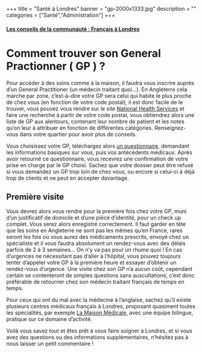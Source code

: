 +++
title = "Santé à Londres"
banner = "gp-2000x1333.jpg"
description = ""
categories = ["Santé","Administration"]
+++

#### [Les conseils de la communauté : Français à Londres](https://francais-a-londres.org/c/sante)

# Comment trouver son General Practionner ( GP ) ?

Pour accéder à des soins comme à la maison, il faudra vous inscrire auprès d’un General Practitioner (un médecin traitant quoi…). En Angleterre cela marche par zone, c’est-à-dire votre GP sera celui qui habite le plus proche de chez vous (en fonction de votre code postal), il est donc facile de le trouver, vous pouvez vous rendre sur le site <a href="http://www.nhs.uk/pages/home.aspx">National Health Services</a> et faire une recherche à partir de votre code postal, vous obtiendrez alors une liste de GP aux alentours, contenant leur nombre de patient et les notes qu’on leur à attribuer en fonction de différentes catégories. Renseignez-vous dans votre quartier pour avoir plus de conseils.

Vous choisissez votre GP, téléchargez alors <a href="http://www.nhs.uk/NHSEngland/AboutNHSservices/doctors/Documents/GMS1-Jul12.pdf">un questionnaire</a>, demandant les informations basiques sur vous, puis vos antécédents médicaux. Après avoir retourné ce questionnaire, vous recevrez une confirmation de votre prise en charge par le GP choisi. Sachez que votre dossier peut être refusé si vous demandez un GP trop loin de chez vous, ou encore si celui-ci à déjà trop de clients et ne peut en accepter davantage.

## Première visite

Vous devrez alors vous rendre pour la première fois chez votre GP, muni d’un justificatif de domicile et d’une pièce d’identité, pour un check up complet. Vous serez alors enregistré correctement. Il faut garder en tête que les soins en Angleterre ne sont pas les mêmes qu’en France, rares seront les fois où vous aurez des médicaments prescrits, envoyé chez un spécialiste et il vous faudra absolument un rendez-vous avec des délais parfois de 2 à 3 semaines… On n’y va pas pour un rhume quoi ! En cas d’urgences ne nécessitant pas d’aller à l’hôpital, vous pouvez toujours tenter d’appeler votre GP à la première heure et essayer d’obtenir un rendez-vous d’urgence. Une visite chez son GP n’a aucun coût, cependant certain se contenteront de simples questions sans auscultations, c’est donc préférable de retourner chez son médecin traitant français de temps en temps.

Pour ceux qui ont du mal avec la médecine à l’anglaise, sachez qu’il existe plusieurs centres médicaux français à Londres, proposant quasiment toutes les spécialités, par exemple <a href="http://www.lamaisonmedicale.co.uk/">La Maison Médicale</a>, avec une équipe bilingue, pratique sur ce domaine d’activité.

Voilà vous savez tout et êtes prêt à vous faire soigner à Londres, et si vous avez des questions ou des informations supplémentaires, n’hésitez pas à nous laisser un petit commentaire !
